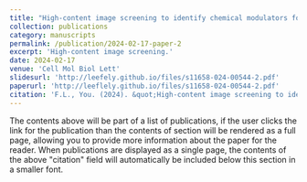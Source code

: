 ```yaml
---
title: "High-content image screening to identify chemical modulators for peroxisome and ferroptosis"
collection: publications
category: manuscripts
permalink: /publication/2024-02-17-paper-2
excerpt: 'High-content image screening.'
date: 2024-02-17
venue: 'Cell Mol Biol Lett'
slidesurl: 'http://leefely.github.io/files/s11658-024-00544-2.pdf'
paperurl: 'http://leeflely.github.io/files/s11658-024-00544-2.pdf'
citation: 'F.L., You. (2024). &quot;High-content image screening to identify chemical modulators for peroxisome and ferroptosis; <i>Cell Mol Biol Lett</i>. 1(2).'
---
```


The contents above will be part of a list of publications, if the user clicks the link for the publication than the contents of section will be rendered as a full page, allowing you to provide more information about the paper for the reader. When publications are displayed as a single page, the contents of the above "citation" field will automatically be included below this section in a smaller font.